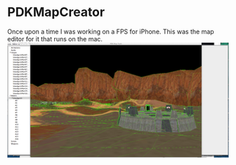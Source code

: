 # PDKMapCreator
Once upon a time I was working on a FPS for iPhone. This was the map editor for it that runs on the mac.
![Preview](/Screenshot.png)
